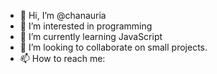 - 👋 Hi, I’m @chanauria
- 👀 I’m interested in programming
- 🌱 I’m currently learning JavaScript
- 💞️ I’m looking to collaborate on small projects.
- 📫 How to reach me:

<!---
chanauria/chanauria is a ✨ special ✨ repository because its `README.md` (this file) appears on your GitHub profile.
You can click the Preview link to take a look at your changes.
--->
